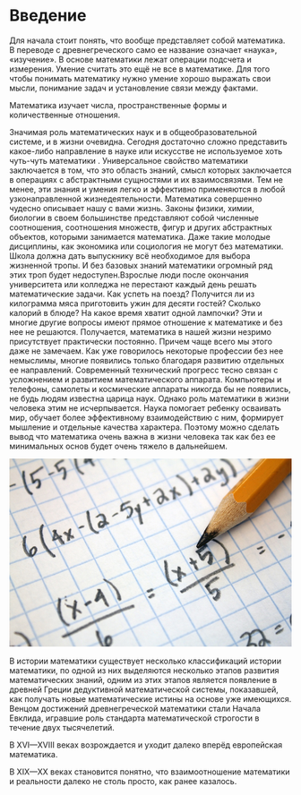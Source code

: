 # Введение

Для начала стоит понять, что вообще представляет собой  математика. В переводе с древнегреческого само ее название означает «наука», «изучение». В основе математики лежат операции подсчета и измерения. Умение считать это ещё не все в математике. Для того чтобы понимать математику нужно умение хорошо выражать свои мысли, понимание задач и установление связи между фактами.

Математика изучает числа, пространственные формы и количественные отношения.

 Значимая роль математических наук и в общеобразовательной системе, и в жизни  очевидна. Сегодня достаточно сложно представить какое-либо направление в науке или искусстве не используемое хоть чуть-чуть математики . Универсальное свойство математики заключается в том, что это область знаний, смысл которых заключается в операциях с абстрактными сущностями и их взаимосвязями. Тем не менее, эти знания и умения легко и эффективно применяются в любой узконаправленной жизнедеятельности. Математика совершенно чудесно описывает нашу с вами жизнь. Законы физики, химии, биологии в своем большинстве представляют собой численные соотношения, соотношения множеств, фигур и других абстрактных объектов, которыми занимается математика. Даже такие молодые дисциплины, как экономика или социология не могут без математики. Школа должна дать выпускнику всё необходимое для выбора жизненной тропы. И без базовых знаний математики огромный ряд этих троп будет недоступен.Взрослые люди после окончания университета или колледжа не перестают каждый день решать математические задачи. Как успеть на поезд? Получится ли из килограмма мяса приготовить ужин для десяти гостей? Сколько калорий в блюде? На какое время хватит одной лампочки? Эти и многие другие вопросы имеют прямое отношение к математике и без нее не решаются. Получается, математика в нашей жизни незримо присутствует практически постоянно. Причем чаще всего мы этого даже не замечаем. Как уже говорилось     некоторые  профессии без нее немыслимы, многие появились только благодаря развитию отдельных ее направлений. Современный технический прогресс тесно связан с усложнением и развитием математического аппарата. Компьютеры и телефоны, самолеты и космические аппараты никогда бы не появились, не будь людям известна царица наук. Однако роль математики в жизни человека этим не исчерпывается. Наука помогает ребенку осваивать мир, обучает более эффективному взаимодействию с ним, формирует мышление и отдельные качества характера. Поэтому можно сделать вывод что математика очень важна в жизни человека так как без ее минимальных основ будет очень тяжело в дальнейшем.

![](math0.jpg)

В истории математики существует несколько классификаций истории математики, по одной из них выделяются несколько этапов развития математических знаний, одним из этих этапов является появление в древней Греции дедуктивной математической системы, показавшей, как получать новые математические истины на основе уже имеющихся. Венцом достижений древнегреческой математики стали Начала Евклида, игравшие роль стандарта математической строгости в течение двух тысячелетий.

В XVI—XVIII веках возрождается и уходит далеко вперёд европейская математика.

В XIX—XX веках становится понятно, что взаимоотношение математики и реальности далеко не столь просто, как ранее казалось.
